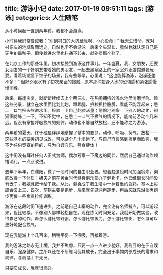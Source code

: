 title: 游泳小记
date: 2017-01-19 09:51:11
tags: [游泳]
categories: 人生随笔
---

从小时候起一直到两年前，我都不会游泳。

小时候我妈常告诫我：“别到村口的大坑里玩啊，小心没命！” 我天生惜命，就对村东头的池塘敬而远之，自然也学不会游泳。后来个头渐长，竟然也就认定自己是天生的旱鸭子，即使跳进水里也扑通不起来，就别费那个劲了。

在北京工作的那些年里，初次接触到游泳这件事儿。一年盛夏，我、女朋友，还要女朋友的一个好朋友带着她的男朋友，一起去黑泉路上的一家室外泳游馆避暑玩耍。看着场馆里下饺子的场景，我有些眼晕，心里说：“这也能算游泳，泡澡还差不多！” 但好歹跟水有了初次亲密的接触，原本那种投身入水的恐惧感和紧张感慢慢消融。

后来，每逢炎夏，就断断续续去上个两三次，在热闹拥挤的浅水池里消磨半晌。趁这些光景，就会在水里面比划比划，蹬蹬腿、扒拉扒拉胳膊，看能不能浮起来；憋上一口气把头埋进水里，检验一下自己的肺活量；偷偷地观察一下别人的动作，照猫画虎练上一下。不知不觉中，在憋上一口气不换气的情况下，能向前游动个几米远。但没有掌握呼吸换气的规律，动作也不够自然放松，还不能称之为游泳。

两年前的夏天，终于磕磕绊绊地掌握了基本的要领，动作、呼吸、换气，放松——这些基本的要素初见成效，可以游个几十米远了。与自己而言感到满足而欣喜，我不为任何竞赛的目的，只为自娱自乐、强身健体！

这中间没有拜过任何人正式为师，偶尔观察一下旁边的同伴，然后自己通过动作领悟消化，一点点改进。

去年下半年，在濮阳，做了一段时间的自由职业者。想着趁这段时间加强锻炼，彻底改善一下体质；姐夫之前在黄金时代健身俱乐部办了健身卡，他已经很长时间没有去了；我姐就把卡给了我。从此，健身成了我生活中一抹着重的色彩。基本上每周会去上三、四次，前期主要是跑步，后来就先游泳再跑步，再后来就先游泳再跑步再做一些负重拉伸训练。

游泳在这段时间飞速进步。之前是自己山寨的动作，完全没有名师指点，可以游起来，但比较累，不像别人那样轻松自在。现在练习时间充足，我就开始做实验，改进自己的动作，看怎么游比较舒服，怎么游比较省力，怎么游比较快，怎么游可以更好地配合换气。

现在我能游上个几百米，稍稍平复一下呼吸，再接着游。

我的游泳之路永无止境。我并不焦虑，只要一点一点进步就好。我的目的在于自娱自乐、强身健体。之所以还在不断练习促其成长，完全出于事物内部成长的需求和规律，与高低上下无关。

只要它成长，我就很高兴。
